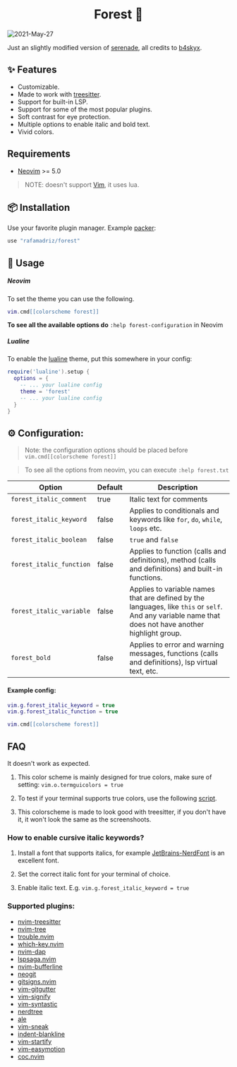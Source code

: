 <h1 align="center">
Forest 🌲
</h1>

![2021-May-27](https://user-images.githubusercontent.com/67771985/119868414-89f64e80-bf0e-11eb-8cc9-bcdbd006fc7e.png)

Just an slightly modified version of
[serenade](https://github.com/b4skyx/serenade), all credits to
[b4skyx](https://github.com/b4skyx/serenade).

## ✨ Features

- Customizable.
- Made to work with [treesitter](https://github.com/nvim-treesitter/nvim-treesitter).
- Support for built-in LSP.
- Support for some of the most popular plugins.
- Soft contrast for eye protection.
- Multiple options to enable italic and bold text.
- Vivid colors.

## Requirements

- [Neovim](https://github.com/neovim/neovim) >= 5.0

> NOTE: doesn't support [Vim](https://github.com/vim/vim), it uses lua.

## 📦 Installation

Use your favorite plugin manager. Example [packer](https://github.com/wbthomason/packer.nvim):

```lua
use "rafamadriz/forest"
```

## 🚀 Usage

##### Neovim

To set the theme you can use the following.

```lua
vim.cmd[[colorscheme forest]]
```

**To see all the available options do** `:help forest-configuration` in Neovim

##### Lualine

To enable the [lualine](https://github.com/hoob3rt/lualine.nvim) theme, put this somewhere in your config:

```lua
require('lualine').setup {
  options = {
    -- ... your lualine config
    theme = 'forest'
    -- ... your lualine config
  }
}
```

## ⚙️ Configuration:

> Note: the configuration options should be placed before `vim.cmd[[colorscheme forest]]`

> To see all the options from neovim, you can execute `:help forest.txt`

| Option                   | Default | Description                                                                                                                                           |
| ------------------------ | ------- | ----------------------------------------------------------------------------------------------------------------------------------------------------- |
| `forest_italic_comment`  | true    | Italic text for comments                                                                                                                              |
| `forest_italic_keyword`  | false   | Applies to conditionals and keywords like `for`, `do`, `while`, `loops` etc.                                                                          |
| `forest_italic_boolean ` | false   | `true` and `false`                                                                                                                                    |
| `forest_italic_function` | false   | Applies to function (calls and definitions), method (calls and definitions) and built-in functions.                                                   |
| `forest_italic_variable` | false   | Applies to variable names that are defined by the languages, like `this` or `self`. And any variable name that does not have another highlight group. |
| `forest_bold`            | false   | Applies to error and warning messages, functions (calls and definitions), lsp virtual text, etc.                                                      |

#### Example config:

```lua
vim.g.forest_italic_keyword = true
vim.g.forest_italic_function = true

vim.cmd[[colorscheme forest]]
```

## FAQ

It doesn't work as expected.

1. This color scheme is mainly designed for true colors, make sure of setting:
   `vim.o.termguicolors = true`

2. To test if your terminal supports true colors, use the following [script](https://gist.github.com/XVilka/8346728).

3. This colorscheme is made to look good with treesitter, if you don't have it, it won't look the same as the screenshoots.

### How to enable cursive italic keywords?

1. Install a font that supports italics, for example
   [JetBrains-NerdFont](https://www.nerdfonts.com/font-downloads) is an
   excellent font.

2. Set the correct italic font for your terminal of choice.

3. Enable italic text. E.g. `vim.g.forest_italic_keyword = true`

### Supported plugins:

- [nvim-treesitter](https://github.com/nvim-treesitter/nvim-treesitter)
- [nvim-tree](https://github.com/kyazdani42/nvim-tree.lua)
- [trouble.nvim](https://github.com/folke/trouble.nvim)
- [which-key.nvim](https://github.com/folke/which-key.nvim)
- [nvim-dap](https://github.com/mfussenegger/nvim-dap)
- [lspsaga.nvim](https://github.com/glepnir/lspsaga.nvim)
- [nvim-bufferline](https://github.com/akinsho/nvim-bufferline.lua)
- [neogit](https://github.com/TimUntersberger/neogit)
- [gitsigns.nvim](https://github.com/lewis6991/gitsigns.nvim)
- [vim-gitgutter](https://github.com/airblade/vim-gitgutter)
- [vim-signify](https://github.com/mhinz/vim-signify)
- [vim-syntastic](https://github.com/vim-syntastic/syntastic)
- [nerdtree](https://github.com/preservim/nerdtree)
- [ale](https://github.com/dense-analysis/ale)
- [vim-sneak](https://github.com/justinmk/vim-sneak)
- [indent-blankline](https://github.com/lukas-reineke/indent-blankline.nvim)
- [vim-startify](https://github.com/mhinz/vim-startify)
- [vim-easymotion](https://github.com/easymotion/vim-easymotion)
- [coc.nvim](https://github.com/neoclide/coc.nvim)
